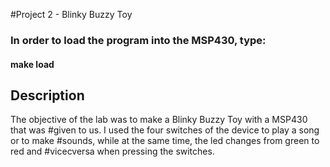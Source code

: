 #Project 2 - Blinky Buzzy Toy
### In order to load the program into the MSP430, type:
#### make load
## Description
The objective of the lab was to make a Blinky Buzzy Toy with a MSP430 that was
#given to us. I used the four switches of the device to play a song or to make
#sounds, while at the same time, the led changes from green to red and
#vicecversa when pressing the switches.
